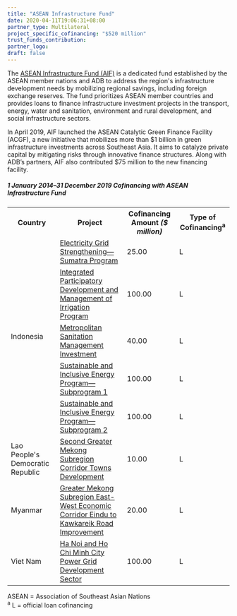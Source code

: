 ```yaml
---
title: "ASEAN Infrastructure Fund"
date: 2020-04-11T19:06:31+08:00
partner_type: Multilateral
project_specific_cofinancing: "$520 million"
trust_funds_contribution: 
partner_logo:
draft: false
---
```


The <a href="https://www.adb.org/site/funds/funds/asean-infrastructure-fund">ASEAN Infrastructure Fund (AIF)</a> is a dedicated fund established by the ASEAN member nations and ADB to address the region's infrastructure development needs by mobilizing regional savings, including foreign exchange reserves. The fund prioritizes ASEAN member countries and provides loans to finance infrastructure investment projects in the transport, energy, water and sanitation, environment and rural development, and social infrastructure sectors. 

In April 2019, AIF launched the ASEAN Catalytic Green Finance Facility (ACGF), a new initiative that mobilizes more than $1 billion in green infrastructure investments across Southeast Asia. It aims to catalyze private capital by mitigating risks through innovative finance structures. Along with ADB’s partners, AIF also contributed $75 million to the new financing facility. 

##### _1 January 2014–31 December 2019_ Cofinancing with ASEAN Infrastructure Fund

<table class="table dr-partner-table">
<tr>
<th>Country</th>
<th>Project</th>
<th>Cofinancing Amount <em>($ million)</em></th>
<th>Type of Cofinancing<sup>a</sup></th>
</tr>
<tr>
<td rowspan="5">Indonesia</td>
<td><a href="https://www.adb.org/projects/49080-001/main" target="_blank">Electricity Grid Strengthening—Sumatra Program</a></td>
<td>25.00 </td>
<td>L</td>
</tr>
<tr>
<td><a href="https://www.adb.org/projects/43220-014/main" target="_blank">Integrated Participatory Development and Management of Irrigation Program</a></td>
<td>100.00 </td>
<td>L</td>
</tr>
<tr>
<td><a href="https://www.adb.org/projects/43251-025/main" target="_blank">Metropolitan Sanitation Management Investment</a></td>
<td>40.00 </td>
<td>L</td>
</tr>
<tr>
<td><a href="https://www.adb.org/projects/49043-001/main" target="_blank">Sustainable and Inclusive Energy Program—Subprogram 1</a></td>
<td>100.00 </td>
<td>L</td>
</tr>
<tr>
<td><a href="https://www.adb.org/projects/49043-002/main" target="_blank">Sustainable and Inclusive Energy Program—Subprogram 2</a></td>
<td>100.00 </td>
<td>L</td>
</tr>
<tr>
<td>Lao People's Democratic Republic</td>
<td><a href="https://www.adb.org/projects/46443-003/main" target="_blank">Second Greater Mekong Subregion Corridor Towns Development</a></td>
<td>10.00 </td>
<td>L</td>
</tr>
<tr>
<td>Myanmar</td>
<td><a href="https://www.adb.org/projects/46422-003/main" target="_blank">Greater Mekong Subregion East-West Economic Corridor Eindu to Kawkareik Road
Improvement</a></td>
<td>20.00 </td>
<td>L</td>
</tr>
<tr>
<td>Viet Nam</td>
<td><a href="https://www.adb.org/projects/46391-001/main" target="_blank">Ha Noi and Ho Chi Minh City Power Grid Development Sector</a></td>
<td>100.00 </td>
<td>L</td>
</tr>
</table>


<p class="dr-footnote">ASEAN = Association of Southeast Asian Nations <br> <sup>a</sup> L = official loan cofinancing</p>